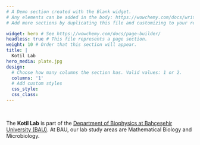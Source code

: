 ```yaml
---
# A Demo section created with the Blank widget.
# Any elements can be added in the body: https://wowchemy.com/docs/writing-markdown-latex/
# Add more sections by duplicating this file and customizing to your requirements.

widget: hero # See https://wowchemy.com/docs/page-builder/
headless: true # This file represents a page section.
weight: 10 # Order that this section will appear.
title: |
  Kotil Lab
hero_media: plate.jpg
design:
  # Choose how many columns the section has. Valid values: 1 or 2.
  columns: '1'
  # Add custom styles
  css_style:
  css_class:
---
```


<br>

The **Kotil Lab** is part of the [Department of Biophysics at Bahçeşehir University (BAU)](https://bau.edu.tr/akademik/12554-tip-fakultesi). At BAU, our lab study areas are Mathematical Biology and Microbiology. 
